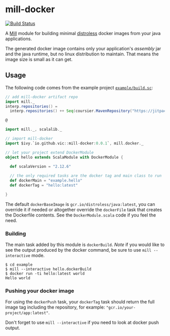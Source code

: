 # mill-docker

[![Build Status](https://travis-ci.org/vic/mill-docker.svg?branch=master)](https://travis-ci.org/vic/mill-docker)

A [Mill][mill] module for building minimal [distroless][distroless] docker images from your java applications.

The generated docker image contains only your application's _assembly_ jar and the java runtime, but no linux
distribution to maintain. That means the image size is small as it can get.

## Usage

The following code comes from the example project [`example/build.sc`][example]:

```scala
// add mill-docker artifact repo
import mill._
interp.repositories() =
  interp.repositories() ++ Seq(coursier.MavenRepository("https://jitpack.io"))

@

import mill._, scalalib._

// import mill-docker
import $ivy.`io.github.vic::mill-docker:0.0.1`, mill.docker._

// let your project extend DockerModule
object hello extends ScalaModule with DockerModule {

  def scalaVersion = "2.12.6"
  
  // the only required tasks are the docker tag and main class to run
  def dockerMain = "example.hello"
  def dockerTag = "hello:latest"

}
```

The default `dockerBaseImage` is `gcr.io/distroless/java:latest`, you can override it if needed or
altogether override the `dockerFile` task that creates the Dockerfile contents. See the `DockerModule.scala`
code if you feel the need.


### Building

The main task added by this module is `dockerBuild`. *Note* if you would like to see the output produced by
the docker command, be sure to use `mill --interactive` mode.

```shell
$ cd example
$ mill --interactive hello.dockerBuild
$ docker run -ti hello:latest world
Hello world
```

### Pushing your docker image

For using the `dockerPush` task, your `dockerTag` task should return the full image tag 
including the repository, for example: `"gcr.io/your-project/app:latest"`.

Don't forget to use `mill --interactive` if you need to look at docker push output.

[mill]: https://www.lihaoyi.com/mill
[distroless]: https://github.com/GoogleContainerTools/distroless
[example]: https://github.com/vic/mill-docker/blob/master/example/build.sc
[jitpack]: https://jitpack.io
